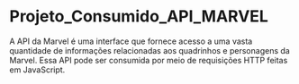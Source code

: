 # Projeto_Consumido_API_MARVEL
 A API da Marvel é uma interface que fornece acesso a uma vasta quantidade de informações relacionadas aos quadrinhos e personagens da Marvel. Essa API pode ser consumida por meio de requisições HTTP feitas em JavaScript.
